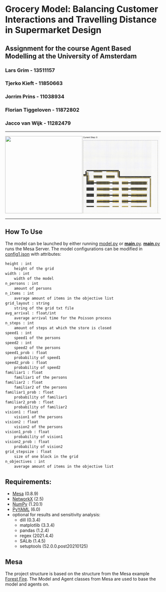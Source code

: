 # Grocery Model: Balancing Customer Interactions and Travelling Distance in Supermarket Design
## Assignment for the course Agent Based Modelling at the University of Amsterdam

### Lars Grim - 13511157
### Tjerko Kieft - 11850663
### Jorrim Prins - 11038934
### Florian Tiggeloven - 11872802
### Jacco van Wijk - 11282479

---
<p aling="center">
    <img src="presentation/graphs_short.gif" width="250" height="250" /><img src="presentation/grid_short.gif" width="250" height="250" />
</p>

---

## How To Use

The model can be launched by either running [model.py](mesamodel/model.py) or [__main__.py](mesamodel/__main__.py). [__main__.py](mesamodel/__main.py) runs the Mesa Server. The model configurations can be modified in [config1.json](mesamodel/config1.json) with attributes:

    height : int
        height of the grid
    width : int
        width of the model
    n_persons : int
        amount of persons
    n_items : int
        average amount of items in the objective list
    grid_layout : string
        string of the grid txt file
    avg_arrival : float/int
        average arrival time for the Poisson process
    n_steps : int
        amount of steps at which the store is closed
    speed1 : int
        speed1 of the persons
    speed2 : int
        speed2 of the persons
    speed1_prob : float
        probability of speed1
    speed2_prob : float
        probability of speed2
    familiar1 : float
        familiar1 of the persons
    familiar2 : float
        familiar2 of the persons
    familiar1_prob : float
        probability of familiar1
    familiar2_prob : float
        probability of familiar2
    vision1 : float
        vision1 of the persons
    vision2 : float
        vision2 of the persons
    vision1_prob : float
        probability of vision1
    vision2_prob : float
        probability of vision2
    grid_stepsize : float
        size of one block in the grid
    n_objectives : int
        average amount of items in the objective list

## Requirements:
- [Mesa](https://github.com/projectmesa/mesa) (0.8.9) 
- [NetworkX](https://networkx.org/) (2.5)
- [NumPy](https://numpy.org/) (1.20.1)
- [PyYAML](https://pypi.org/project/PyYAML/) (6.0)
- optional for results and sensitivity analysis:
    - dill (0.3.4)
    - matplotlib (3.3.4)
    - pandas (1.2.4)
    - regex (2021.4.4)
    - SALib (1.4.5)
    - setuptools (52.0.0.post20210125)

## Mesa

The project structure is based on the structure from the Mesa example [Forest Fire](https://github.com/projectmesa/mesa/tree/main/examples/forest_fire). The Model and Agent classes from Mesa are used to base the model and agents on.